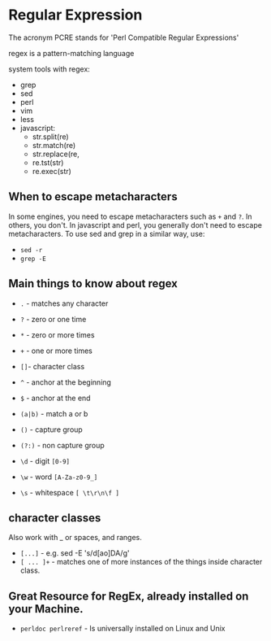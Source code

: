 # Regular Expression

The acronym PCRE stands for 'Perl Compatible Regular Expressions'

regex is a pattern-matching language

system tools with regex:

- grep
- sed
- perl
- vim
- less
- javascript:
  - str.split(re)
  - str.match(re)
  - str.replace(re, 
  - re.tst(str) 
  - re.exec(str)

## When to escape metacharacters

In some engines, you need to escape metacharacters such as `+` and `?`. In others, you don't. In javascript and perl, you generally don't need to escape metacharacters. To use sed and grep in a similar way, use:

  - `sed -r`
  - `grep -E`

## Main things to know about regex

- `.` - matches any character
- `?` - zero or one time
- `*` - zero or more times
- `+` - one or more times

- `[]`- character class
- `^` - anchor at the beginning 
- `$` - anchor at the end

- `(a|b)` - match a or b 
- `()` - capture group
- `(?:)` - non capture group

- `\d` - digit `[0-9]`
- `\w` - word `[A-Za-z0-9_]`
- `\s` - whitespace `[ \t\r\n\f ]`

## character classes

Also work with _ or spaces, and ranges.

- `[...]` - e.g. sed -E 's/d[ao]DA/g'
- `[ ... ]+` - matches one of more instances of the things inside character class.

## Great Resource for RegEx, already installed on your Machine.

- `perldoc perlreref` - Is universally installed on Linux and Unix
